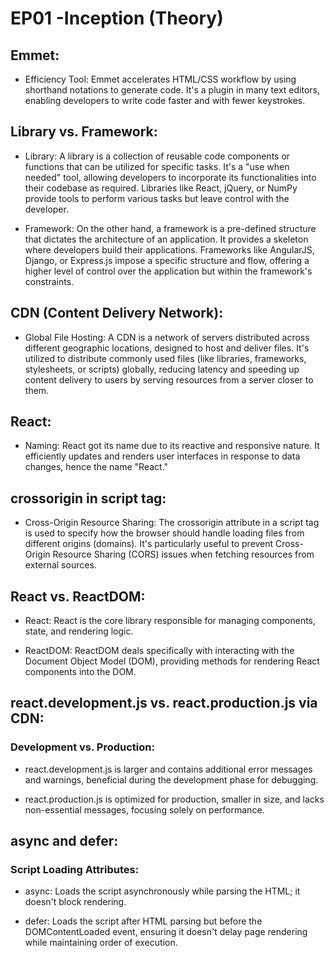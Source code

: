 # EP01 -Inception (Theory)


## Emmet:
- Efficiency Tool: Emmet accelerates HTML/CSS workflow by using shorthand notations to generate code. It's a plugin in many text editors, enabling developers to write code faster and with fewer keystrokes.

## Library vs. Framework:
- Library: A library is a collection of reusable code components or functions that can be utilized for specific tasks. It's a "use when needed" tool, allowing developers to incorporate its functionalities into their codebase as required. Libraries like React, jQuery, or NumPy provide tools to perform various tasks but leave control with the developer.

- Framework: On the other hand, a framework is a pre-defined structure that dictates the architecture of an application. It provides a skeleton where developers build their applications. Frameworks like AngularJS, Django, or Express.js impose a specific structure and flow, offering a higher level of control over the application but within the framework's constraints.

## CDN (Content Delivery Network):
- Global File Hosting: A CDN is a network of servers distributed across different geographic locations, designed to host and deliver files. It's utilized to distribute commonly used files (like libraries, frameworks, stylesheets, or scripts) globally, reducing latency and speeding up content delivery to users by serving resources from a server closer to them.

## React:
- Naming: React got its name due to its reactive and responsive nature. It efficiently updates and renders user interfaces in response to data changes, hence the name "React."

## crossorigin in script tag:
- Cross-Origin Resource Sharing: The crossorigin attribute in a script tag is used to specify how the browser should handle loading files from different origins (domains). It's particularly useful to prevent Cross-Origin Resource Sharing (CORS) issues when fetching resources from external sources.

## React vs. ReactDOM:
- React: React is the core library responsible for managing components, state, and rendering logic.

- ReactDOM: ReactDOM deals specifically with interacting with the Document Object Model (DOM), providing methods for rendering React components into the DOM.

## react.development.js vs. react.production.js via CDN:

### Development vs. Production:
- react.development.js is larger and contains additional error messages and warnings, beneficial during the development phase for debugging.

- react.production.js is optimized for production, smaller in size, and lacks non-essential messages, focusing solely on performance.

## async and defer:

### Script Loading Attributes:
- async: Loads the script asynchronously while parsing the HTML; it doesn't block rendering.

- defer: Loads the script after HTML parsing but before the DOMContentLoaded event, ensuring it doesn't delay page rendering while maintaining order of execution.